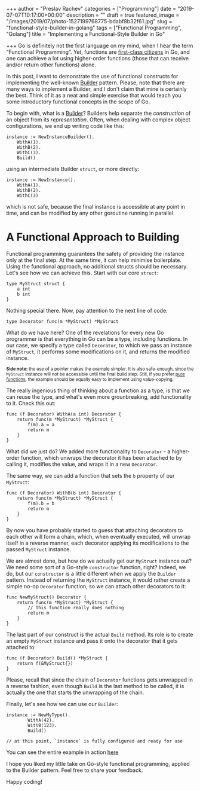 +++
author = "Preslav Rachev"
categories = ["Programming"]
date = "2019-07-07T10:17:00+00:00"
description = ""
draft = true
featured_image = "/images/2019/07/photo-1527199768775-bdabf8b32f61.jpg"
slug = "functional-style-builder-in-golang"
tags = ["Functional Programming", "Golang"]
title = "Implementing a Functional-Style Builder in Go"

+++
Go is definitely not the first language on my mind, when I hear the term “Functional Programming”. Yet, functions are [first-class citizens](https://golangbot.com/first-class-functions/) in Go, and one can achieve a lot using higher-order functions (those that can receive and/or return other functions) alone.

In this post, I want to demonstrate the use of functional constructs for implementing the well-known [Builder](https://en.wikipedia.org/wiki/Builder_pattern) pattern. Please, note that there are many ways to implement a Builder, and I don't claim that mine is certainly the best. Think of it as a neat and simple exercise that would teach you some introductory functional concepts in the scope of Go.

To begin with, what is a [Builder](https://en.wikipedia.org/wiki/Builder_pattern)? Builders help separate the *construction* of an object from its *representation*. Often, when dealing with complex object configurations, we end up writing code like this:

```golang
instance := NewInstanceBuilder().
	WithA(1).
	WithB(2).
	WithC(3).
	Build()
```

using an intermediate Builder `struct`, or more directly:

```golang
instance := NewInstance().
	WithA(1).
	WithB(2).
	WithC(3)
```

which is not safe, because the final instance is accessible at any point in time, and can be modified by any other goroutine running in parallel.

# A Functional Approach to Building
Functional programming guarantees the safety of providing the instance only at the final step. At the same time, it can help minimise boilerplate. Using the functional approach, no additional structs should be necessary. Let's see how we can achieve this. Start with our core `struct`:

```golang
type MyStruct struct {
	a int
	b int
}
```

Nothing special there. Now, pay attention to the next line of code:

```golang
type Decorator func(m *MyStruct) *MyStruct
```

What do we have here? One of the revelations for every new Go programmer is that everything in Go can be a type, including functions. In our case, we specify a type called `Decorator`, to which we pass an instance of `MyStruct`, it performs some modifications on it, and returns the modified instance.


<small>**Side note:** the use of a pointer makes the example simpler. It is also safe-enough, since the `MyStruct` instance will not be accessible until the final build step. Still, if you prefer [pure functions](https://en.wikipedia.org/wiki/Pure_function), the example should be equally easy to implement using value-copying.</small>


The really ingenious thing of thinking about a function as a type, is that we can reuse the type, and what's even more grounbreaking, add functionality to it. Check this out:

```golang
func (f Decorator) WithA(a int) Decorator {
	return func(m *MyStruct) *MyStruct {
		f(m).a = a
		return m
	}
}
```

What did we just do? We added more functionality to `Decorator` - a higher-order function, which unwraps the decorator it has been attached to by calling it, modifies the value, and wraps it in a new `Decorator`.

The same way, we can add a function that sets the `b` property of our `MyStruct`:

```golang
func (f Decorator) WithB(b int) Decorator {
	return func(m *MyStruct) *MyStruct {
		f(m).b = b
		return m
	}
}
```

By now you have probably started to guess that attaching decorators to each other will form a chain, which, when eventually executed, will unwrap itself in a reverse manner, each decorator applying its modifications to the passed `MyStruct` instance.

We are almost done, but how do we actually get our `MyStruct` instance out? We need some sort of a Go-style `constructor` function, right? Indeed, we do, but our `constructor` is a little different when we apply the `Builder` pattern. Instead of returning the `MyStruct` instance, it would rather create a simple no-op `Decorator` function, so we can attach other decorators to it:

```golang
func NewMyStruct() Decorator {
	return func(m *MyStruct) *MyStruct {
		// This function really does nothing 
		return m
	}
}
```

The last part of our construct is the actual `Build` method. Its role is to create an empty `MyStruct` instance and pass it onto the decorator that it gets attached to:

```golang
func (f Decorator) Build() *MyStruct {
	return f(&MyStruct{})
}
```

Please, recall that since the chain of `Decorator` functions gets unwrapped in a reverse fashion, even though `Build` is the last method to be called, it is actually the one that starts the unwrapping of the chain.

Finally, let's see how we can use our `Builder`:

```golang
instance := NewMyType().
		WithA(42).
		WithB(123).
		Build()

// at this point, `instance` is fully configured and ready for use
```

You can see the entire example in action [here](https://play.golang.org/p/kmDh_oD-8qu)

I hope you liked my little take on Go-style functional programming, applied to the Builder pattern. Feel free to share your feedback.

Happy coding!